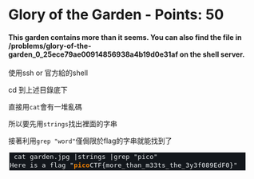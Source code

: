  # Glory of the Garden - Points: 50
 
#### This garden contains more than it seems. You can also find the file in /problems/glory-of-the-garden_0_25ece79ae00914856938a4b19d0e31af on the shell server.


使用ssh or 官方給的shell

cd 到上述目錄底下

直接用```cat```會有一堆亂碼

所以要先用```strings```找出裡面的字串

接著利用```grep "word"```僅侷限於flag的字串就能找到了

![image](https://github.com/bohsiang/CTF_practice/blob/master/picoCTF2019/picture/Glory%20of%20the%20Garden.png)
